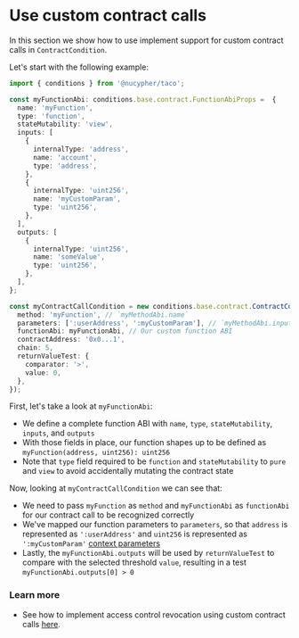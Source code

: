 # Use custom contract calls

In this section we show how to use implement support for custom contract calls in `ContractCondition`.

Let's start with the following example:

```typescript
import { conditions } from '@nucypher/taco';

const myFunctionAbi: conditions.base.contract.FunctionAbiProps =  {
  name: 'myFunction',
  type: 'function',
  stateMutability: 'view',
  inputs: [
    {
      internalType: 'address',
      name: 'account',
      type: 'address',
    },
    {
      internalType: 'uint256',
      name: 'myCustomParam',
      type: 'uint256',
    },
  ],
  outputs: [
    {
      internalType: 'uint256',
      name: 'someValue',
      type: 'uint256',
    },
  ],
};

const myContractCallCondition = new conditions.base.contract.ContractCondition({
  method: 'myFunction', // `myMethodAbi.name`
  parameters: [':userAddress', ':myCustomParam'], // `myMethodAbi.inputs`
  functionAbi: myFunctionAbi, // Our custom function ABI
  contractAddress: '0x0...1',
  chain: 5,
  returnValueTest: {
    comparator: '>',
    value: 0,
  },
});
```

First, let's take a look at `myFunctionAbi`:

* We define a complete function ABI with `name`, `type`, `stateMutability`, `inputs`, and `outputs`
* With those fields in place, our function shapes up to be defined as `myFunction(address, uint256): uint256`
* Note that `type` field  required to be `function` and `stateMutability` to `pure` and `view` to avoid accidentally mutating the contract state

&#x20;Now, looking at `myContractCallCondition` we can see that:

* We need to pass `myFunction` as `method` and `myFunctionAbi` as `functionAbi` for our contract call to be recognized correctly
* We've mapped our function parameters to `parameters`, so that `address` is represented as `':userAddress'` and `uint256` is represented as `':myCustomParam'` [context parameters](https://app.gitbook.com/o/R2meumXNNad4y1B10iL7/s/WosjlL4zUGUMlcMfuSAp/\~/changes/274/app-development/threshold-access-control-tac/conditions/context-and-context-parameters)
* Lastly, the `myFunctionAbi.outputs` will be used by `returnValueTest` to compare with the selected threshold `value`, resulting in a test `myFunctionAbi.outputs[0] > 0`

### Learn more

* See how to implement access control revocation using custom contract calls [here](implementing-revocation-via-smart-contract.md).
